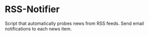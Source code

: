# RSS-Notifier
Script that automatically probes news from RSS feeds. Send email notifications to each news item.
